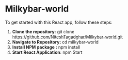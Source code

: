 # Milkybar-world

To get started with this React app, follow these steps:

1. **Clone the repository:**
     git clone https://github.com/NiteshTagadghar/Milkybar-world.git
2. **Navigate to Repository:**
     cd milkybar-world
3. **Install NPM package :**
     npm install
4. **Start React Application:**
     npm Start
